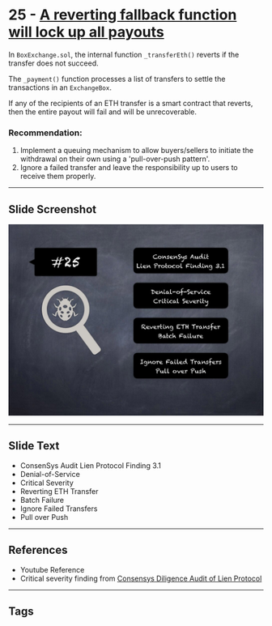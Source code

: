 
# 25 - [A reverting fallback function will lock up all payouts](./A%20reverting%20fallback%20function%20will%20lock%20up%20all%20payouts.md)

In `BoxExchange.sol`, the internal function `_transferEth()` reverts if the transfer does not succeed. 

The `_payment()` function processes a list of transfers to settle the transactions in an `ExchangeBox`. 

If any of the recipients of an ETH transfer is a smart contract that reverts, then the entire payout will fail and will be unrecoverable.

### Recommendation:

1. Implement a queuing mechanism to allow buyers/sellers to initiate the withdrawal on their own using a 'pull-over-push pattern'.
2. Ignore a failed transfer and leave the responsibility up to users to receive them properly.
___
## Slide Screenshot
![025.jpg](../../images/7.%20Audit%20Findings%20101/025.jpg)
___
## Slide Text
- ConsenSys Audit Lien Protocol Finding 3.1
- Denial-of-Service
- Critical Severity
- Reverting ETH Transfer
- Batch Failure
- Ignore Failed Transfers
- Pull over Push
___
## References
- Youtube Reference
- Critical severity finding from [Consensys Diligence Audit of Lien Protocol](https://consensys.net/diligence/audits/2020/05/lien-protocol/#a-reverting-fallback-function-will-lock-up-all-payouts)
___
## Tags
